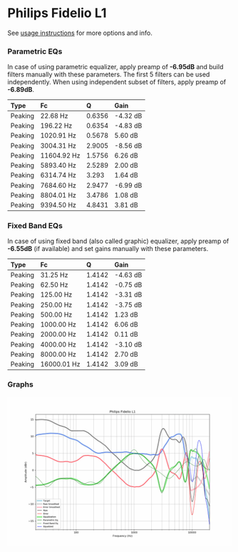 # Philips Fidelio L1
See [usage instructions](https://github.com/jaakkopasanen/AutoEq#usage) for more options and info.

### Parametric EQs
In case of using parametric equalizer, apply preamp of **-6.95dB** and build filters manually
with these parameters. The first 5 filters can be used independently.
When using independent subset of filters, apply preamp of **-6.89dB**.

| Type    | Fc          |      Q | Gain     |
|:--------|:------------|:-------|:---------|
| Peaking | 22.68 Hz    | 0.6356 | -4.32 dB |
| Peaking | 196.22 Hz   | 0.6354 | -4.83 dB |
| Peaking | 1020.91 Hz  | 0.5678 | 5.60 dB  |
| Peaking | 3004.31 Hz  | 2.9005 | -8.56 dB |
| Peaking | 11604.92 Hz | 1.5756 | 6.26 dB  |
| Peaking | 5893.40 Hz  | 2.5289 | 2.00 dB  |
| Peaking | 6314.74 Hz  | 3.293  | 1.64 dB  |
| Peaking | 7684.60 Hz  | 2.9477 | -6.99 dB |
| Peaking | 8804.01 Hz  | 3.4786 | 1.08 dB  |
| Peaking | 9394.50 Hz  | 4.8431 | 3.81 dB  |

### Fixed Band EQs
In case of using fixed band (also called graphic) equalizer, apply preamp of **-6.55dB**
(if available) and set gains manually with these parameters.

| Type    | Fc          |      Q | Gain     |
|:--------|:------------|:-------|:---------|
| Peaking | 31.25 Hz    | 1.4142 | -4.63 dB |
| Peaking | 62.50 Hz    | 1.4142 | -0.75 dB |
| Peaking | 125.00 Hz   | 1.4142 | -3.31 dB |
| Peaking | 250.00 Hz   | 1.4142 | -3.75 dB |
| Peaking | 500.00 Hz   | 1.4142 | 1.23 dB  |
| Peaking | 1000.00 Hz  | 1.4142 | 6.06 dB  |
| Peaking | 2000.00 Hz  | 1.4142 | 0.11 dB  |
| Peaking | 4000.00 Hz  | 1.4142 | -3.10 dB |
| Peaking | 8000.00 Hz  | 1.4142 | 2.70 dB  |
| Peaking | 16000.01 Hz | 1.4142 | 3.09 dB  |

### Graphs
![](./Philips%20Fidelio%20L1.png)